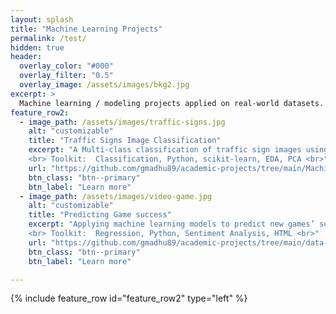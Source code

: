 ```yaml
---
layout: splash
title: "Machine Learning Projects"
permalink: /test/
hidden: true
header:
  overlay_color: "#000"
  overlay_filter: "0.5"
  overlay_image: /assets/images/bkg2.jpg
excerpt: >
  Machine learning / modeling projects applied on real-world datasets.
feature_row2:
  - image_path: /assets/images/traffic-signs.jpg
    alt: "customizable"
    title: "Traffic Signs Image Classification"
    excerpt: "A Multi-class classification of traffic sign images using various ML algorithms aimed at categorization of high impact classes with an accuracy of 93%. <br>
    <br> Toolkit:  Classification, Python, scikit-learn, EDA, PCA <br>"
    url: "https://github.com/gmadhu89/academic-projects/tree/main/Machine-Learning/traffic-sign-classification"
    btn_class: "btn--primary"
    btn_label: "Learn more"
  - image_path: /assets/images/video-game.jpg
    alt: "customizable"
    title: "Predicting Game success"
    excerpt: "Applying machine learning models to predict new games’ success rate in the current market, along with sentiment analysis of user reviews represented in an interactive visualization. <br>
    <br> Toolkit:  Regression, Python, Sentiment Analysis, HTML <br>"
    url: "https://github.com/gmadhu89/academic-projects/tree/main/data-visualization-project"
    btn_class: "btn--primary"
    btn_label: "Learn more"

---
```

{% include feature_row id="feature_row2" type="left" %}
